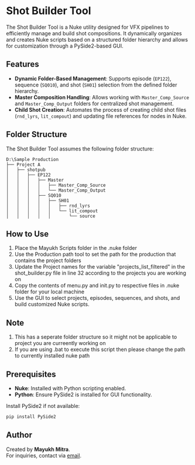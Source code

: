 
# Shot Builder Tool

The Shot Builder Tool is a Nuke utility designed for VFX pipelines to efficiently manage and build shot compositions. It dynamically organizes and creates Nuke scripts based on a structured folder hierarchy and allows for customization through a PySide2-based GUI.

## Features

- **Dynamic Folder-Based Management**: Supports episode (`EP122`), sequence (`SQ010`), and shot (`SH01`) selection from the defined folder hierarchy.
- **Master Composition Handling**: Allows working with `Master_Comp_Source` and `Master_Comp_Output` folders for centralized shot management.
- **Child Shot Creation**: Automates the process of creating child shot files (`rnd_lyrs`, `lit_compout`) and updating file references for nodes in Nuke.

## Folder Structure

The Shot Builder Tool assumes the following folder structure:

```
D:\Sample Production
├── Project A
│   ├── shotpub
│   │   ├── EP122
│   │   │   ├── Master
│   │   │   │   ├── Master_Comp_Source
│   │   │   │   └── Master_Comp_Output
│   │   │   ├── SQ010
│   │   │   │   ├── SH01
│   │   │   │   │   ├── rnd_lyrs
│   │   │   │   │   └── lit_compout
│   │   │   │   │       └── source
```

## How to Use

1. Place the Mayukh Scripts folder in the .nuke folder
2. Use the Production path tool to set the path for the production that contains the project folders
3. Update the Project names for the variable "projects_list_filtered" in the shot_builder.py file in line 32 according to the projects you are working on
4. Copy the contents of menu.py and init.py to respective files in .nuke folder for your local machine
5. Use the GUI to select projects, episodes, sequences, and shots, and build customized Nuke scripts. 

## Note

1. This has a seperate folder structure so it might not be applicable to project you are curreently working on
2. If you are using .bat to execute this script then please change the path to currently installed nuke path

## Prerequisites

- **Nuke**: Installed with Python scripting enabled.
- **Python**: Ensure PySide2 is installed for GUI functionality.

Install PySide2 if not available:
```bash
pip install PySide2
```

## Author

Created by **Mayukh Mitra**.  
For inquiries, contact via [email](mailto:mitramayukh5@gmail.com).
